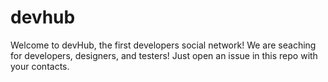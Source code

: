 # devhub
Welcome to devHub, the first developers social network!
We are seaching for developers, designers, and testers! Just open an issue in this repo with your contacts.
